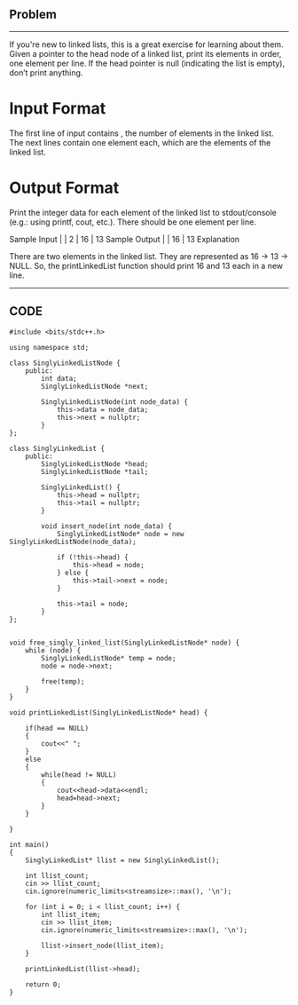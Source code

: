 ## Problem
---

If you're new to linked lists, this is a great exercise for learning about them. Given a pointer to the head node of a linked list, print its elements in order, one element per line. 
If the head pointer is null (indicating the list is empty), don’t print anything.

# Input Format

The first line of input contains , the number of elements in the linked list.
The next  lines contain one element each, which are the elements of the linked list.

# Output Format

Print the integer data for each element of the linked list to stdout/console (e.g.: using printf, cout, etc.). There should be one element per line.

  Sample Input
|
| 2
| 16
| 13
  Sample Output
|
| 16
| 13
Explanation

There are two elements in the linked list. They are represented as 16 -> 13 -> NULL. 
So, the printLinkedList function should print 16 and 13 each in a new line.

---
CODE
---

```
#include <bits/stdc++.h>

using namespace std;

class SinglyLinkedListNode {
    public:
        int data;
        SinglyLinkedListNode *next;

        SinglyLinkedListNode(int node_data) {
            this->data = node_data;
            this->next = nullptr;
        }
};

class SinglyLinkedList {
    public:
        SinglyLinkedListNode *head;
        SinglyLinkedListNode *tail;

        SinglyLinkedList() {
            this->head = nullptr;
            this->tail = nullptr;
        }

        void insert_node(int node_data) {
            SinglyLinkedListNode* node = new SinglyLinkedListNode(node_data);

            if (!this->head) {
                this->head = node;
            } else {
                this->tail->next = node;
            }

            this->tail = node;
        }
};


void free_singly_linked_list(SinglyLinkedListNode* node) {
    while (node) {
        SinglyLinkedListNode* temp = node;
        node = node->next;

        free(temp);
    }
}

void printLinkedList(SinglyLinkedListNode* head) {

    if(head == NULL)
    {
        cout<<" ";
    }
    else
    {
        while(head != NULL)
        {
            cout<<head->data<<endl;
            head=head->next;
        }
    }

}

int main()
{
    SinglyLinkedList* llist = new SinglyLinkedList();

    int llist_count;
    cin >> llist_count;
    cin.ignore(numeric_limits<streamsize>::max(), '\n');

    for (int i = 0; i < llist_count; i++) {
        int llist_item;
        cin >> llist_item;
        cin.ignore(numeric_limits<streamsize>::max(), '\n');

        llist->insert_node(llist_item);
    }

    printLinkedList(llist->head);

    return 0;
}
```

